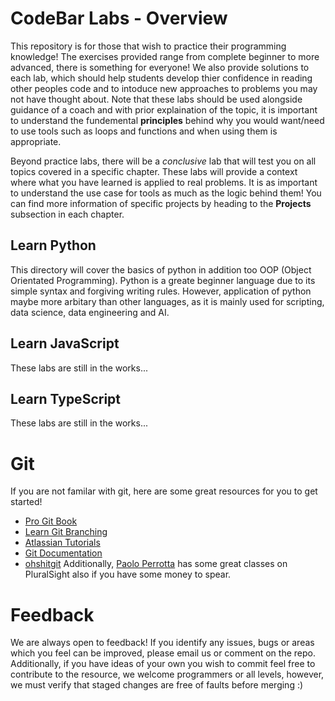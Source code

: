 # CodeBar Labs - Overview
This repository is for those that wish to practice their programming knowledge! The exercises provided range from complete beginner
to more advanced, there is something for everyone! We also provide solutions to each lab, which should help students develop thier
confidence in reading other peoples code and to intoduce new approaches to problems you may not have thought about. Note that these 
labs should be used alongside guidance of a coach and with prior explaination of the topic, it is important to understand the fundemental 
**principles** behind why you would want/need to use tools such as loops and functions and when using them is appropriate.

Beyond practice labs, there will be a _conclusive_ lab that will test you on all topics covered in a specific chapter. 
These labs will provide a context where what you have learned is applied to real problems. It is as important to understand 
the use case for tools as much as the logic behind them! You can find more information of specific projects by heading to the 
**Projects** subsection in each chapter.

## Learn Python
This directory will cover the basics of python in addition too OOP (Object Orientated Programming). Python is a greate beginner
language due to its simple syntax and forgiving writing rules. However, application of python maybe more arbitary than other languages, as
it is mainly used for scripting, data science, data engineering and AI.

## Learn JavaScript
These labs are still in the works...

## Learn TypeScript
These labs are still in the works...

# Git

If you are not familar with git, here are some great resources for you to get started!
- [Pro Git Book](https://git-scm.com/book/en/v2)
- [Learn Git Branching](https://learngitbranching.js.org/)
- [Atlassian Tutorials](https://www.atlassian.com/git/tutorials)
- [Git Documentation](https://git-scm.com/docs)
- [ohshitgit](https://ohshitgit.com/)
Additionally, [Paolo Perrotta](https://www.pluralsight.com/authors/paolo-perrotta) has some great classes on PluralSight also if you have some money
to spear.

# Feedback

We are always open to feedback! If you identify any issues, bugs or areas which you feel can be improved, please email us or comment on the repo.
Additionally, if you have ideas of your own you wish to commit feel free to contribute to the resource, we welcome programmers or all
levels, however, we must verify that staged changes are free of faults before merging :)